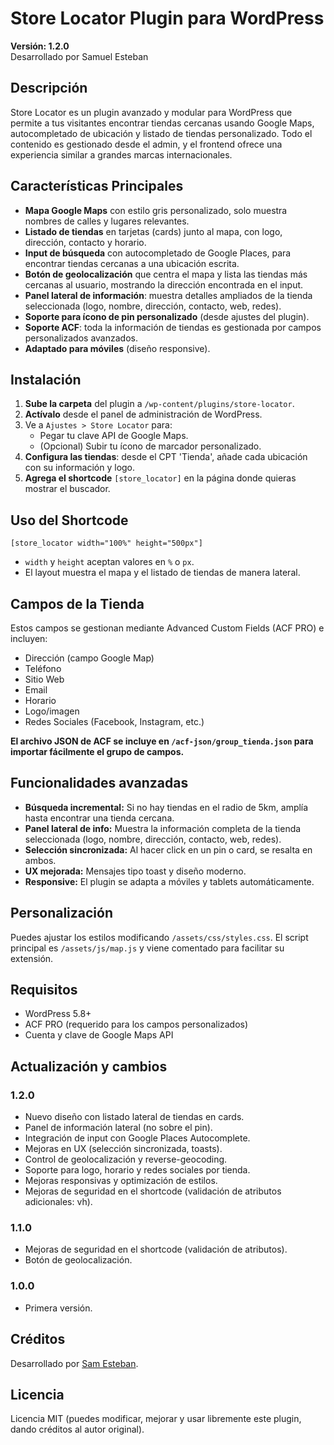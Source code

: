 # Store Locator Plugin para WordPress

**Versión: 1.2.0**  
Desarrollado por Samuel Esteban

## Descripción

Store Locator es un plugin avanzado y modular para WordPress que permite a tus visitantes encontrar tiendas cercanas usando Google Maps, autocompletado de ubicación y listado de tiendas personalizado. Todo el contenido es gestionado desde el admin, y el frontend ofrece una experiencia similar a grandes marcas internacionales.

## Características Principales

- **Mapa Google Maps** con estilo gris personalizado, solo muestra nombres de calles y lugares relevantes.
- **Listado de tiendas** en tarjetas (cards) junto al mapa, con logo, dirección, contacto y horario.
- **Input de búsqueda** con autocompletado de Google Places, para encontrar tiendas cercanas a una ubicación escrita.
- **Botón de geolocalización** que centra el mapa y lista las tiendas más cercanas al usuario, mostrando la dirección encontrada en el input.
- **Panel lateral de información**: muestra detalles ampliados de la tienda seleccionada (logo, nombre, dirección, contacto, web, redes).
- **Soporte para ícono de pin personalizado** (desde ajustes del plugin).
- **Soporte ACF**: toda la información de tiendas es gestionada por campos personalizados avanzados.
- **Adaptado para móviles** (diseño responsive).

## Instalación

1. **Sube la carpeta** del plugin a `/wp-content/plugins/store-locator`.
2. **Actívalo** desde el panel de administración de WordPress.
3. Ve a `Ajustes > Store Locator` para:
   - Pegar tu clave API de Google Maps.
   - (Opcional) Subir tu ícono de marcador personalizado.
4. **Configura las tiendas**: desde el CPT 'Tienda', añade cada ubicación con su información y logo.
5. **Agrega el shortcode** `[store_locator]` en la página donde quieras mostrar el buscador.

## Uso del Shortcode

```plaintext
[store_locator width="100%" height="500px"]
```

- `width` y `height` aceptan valores en `%` o `px`.
- El layout muestra el mapa y el listado de tiendas de manera lateral.

## Campos de la Tienda

Estos campos se gestionan mediante Advanced Custom Fields (ACF PRO) e incluyen:

- Dirección (campo Google Map)
- Teléfono
- Sitio Web
- Email
- Horario
- Logo/imagen
- Redes Sociales (Facebook, Instagram, etc.)

**El archivo JSON de ACF se incluye en `/acf-json/group_tienda.json` para importar fácilmente el grupo de campos.**

## Funcionalidades avanzadas

- **Búsqueda incremental:** Si no hay tiendas en el radio de 5km, amplía hasta encontrar una tienda cercana.
- **Panel lateral de info:** Muestra la información completa de la tienda seleccionada (logo, nombre, dirección, contacto, web, redes).
- **Selección sincronizada:** Al hacer click en un pin o card, se resalta en ambos.
- **UX mejorada:** Mensajes tipo toast y diseño moderno.
- **Responsive:** El plugin se adapta a móviles y tablets automáticamente.

## Personalización

Puedes ajustar los estilos modificando `/assets/css/styles.css`.
El script principal es `/assets/js/map.js` y viene comentado para facilitar su extensión.

## Requisitos

- WordPress 5.8+
- ACF PRO (requerido para los campos personalizados)
- Cuenta y clave de Google Maps API

## Actualización y cambios

### 1.2.0

- Nuevo diseño con listado lateral de tiendas en cards.
- Panel de información lateral (no sobre el pin).
- Integración de input con Google Places Autocomplete.
- Mejoras en UX (selección sincronizada, toasts).
- Control de geolocalización y reverse-geocoding.
- Soporte para logo, horario y redes sociales por tienda.
- Mejoras responsivas y optimización de estilos.
- Mejoras de seguridad en el shortcode (validación de atributos adicionales: vh).

### 1.1.0

- Mejoras de seguridad en el shortcode (validación de atributos).
- Botón de geolocalización.

### 1.0.0

- Primera versión.

## Créditos

Desarrollado por [Sam Esteban](https://samesteban.com/ "Sam Esteban").

## Licencia

Licencia MIT (puedes modificar, mejorar y usar libremente este plugin, dando créditos al autor original).
